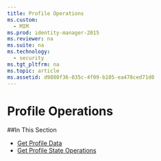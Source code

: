 ```yaml
---
title: Profile Operations
ms.custom: 
  - MIM
ms.prod: identity-manager-2015
ms.reviewer: na
ms.suite: na
ms.technology: 
  - security
ms.tgt_pltfrm: na
ms.topic: article
ms.assetid: d9880f36-035c-4f09-b105-ea478ced71d0
---
```

# Profile Operations

##In This Section

- [Get Profile Data](Get_Profile_Data.md)
- [Get Profile State Operations](Get_Profile_State_Operations.md)
